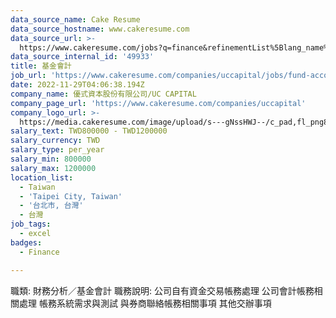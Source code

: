 ```yaml
---
data_source_name: Cake Resume
data_source_hostname: www.cakeresume.com
data_source_url: >-
  https://www.cakeresume.com/jobs?q=finance&refinementList%5Blang_name%5D%5B0%5D=English&refinementList%5Bsalary_type%5D=per_year&range%5Bsalary_range%5D%5Bmin%5D=1000000&page=3
data_source_internal_id: '49933'
title: 基金會計
job_url: 'https://www.cakeresume.com/companies/uccapital/jobs/fund-accounting'
date: 2022-11-29T04:06:38.194Z
company_name: 優式資本股份有限公司/UC CAPITAL
company_page_url: 'https://www.cakeresume.com/companies/uccapital'
company_logo_url: >-
  https://media.cakeresume.com/image/upload/s---gNssHWJ--/c_pad,fl_png8,h_200,w_200/v1647572371/ouskgz88uztb9johjptx.png
salary_text: TWD800000 - TWD1200000
salary_currency: TWD
salary_type: per_year
salary_min: 800000
salary_max: 1200000
location_list:
  - Taiwan
  - 'Taipei City, Taiwan'
  - '台北市, 台灣'
  - 台灣
job_tags:
  - excel
badges:
  - Finance

---
```


職類: 財務分析／基金會計 職務說明: 公司自有資金交易帳務處理 公司會計帳務相關處理 帳務系統需求與測試 與券商聯絡帳務相關事項 其他交辦事項